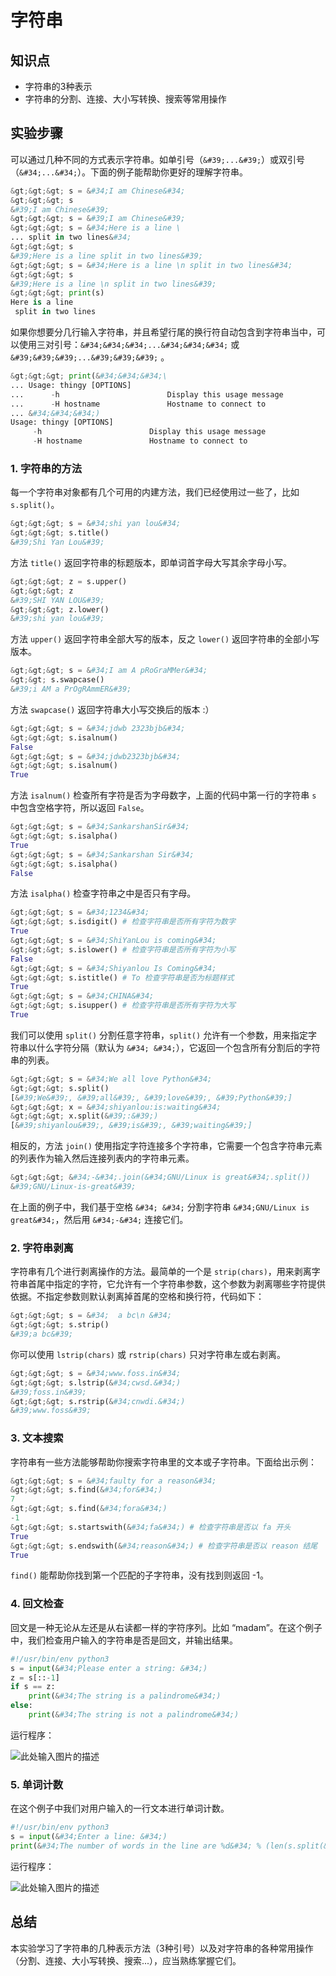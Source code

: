 # 字符串

## 知识点

- 字符串的3种表示
- 字符串的分割、连接、大小写转换、搜索等常用操作

## 实验步骤

可以通过几种不同的方式表示字符串。如单引号（`&#39;...&#39;`）或双引号（`&#34;...&#34;`）。下面的例子能帮助你更好的理解字符串。

```python
&gt;&gt;&gt; s = &#34;I am Chinese&#34;
&gt;&gt;&gt; s
&#39;I am Chinese&#39;
&gt;&gt;&gt; s = &#39;I am Chinese&#39;
&gt;&gt;&gt; s = &#34;Here is a line \
... split in two lines&#34;
&gt;&gt;&gt; s
&#39;Here is a line split in two lines&#39;
&gt;&gt;&gt; s = &#34;Here is a line \n split in two lines&#34;
&gt;&gt;&gt; s
&#39;Here is a line \n split in two lines&#39;
&gt;&gt;&gt; print(s)
Here is a line
 split in two lines
```

如果你想要分几行输入字符串，并且希望行尾的换行符自动包含到字符串当中，可以使用三对引号：`&#34;&#34;&#34;...&#34;&#34;&#34;` 或 `&#39;&#39;&#39;...&#39;&#39;&#39;` 。

```python
&gt;&gt;&gt; print(&#34;&#34;&#34;\
... Usage: thingy [OPTIONS]
...      -h                        Display this usage message
...      -H hostname               Hostname to connect to
... &#34;&#34;&#34;)
Usage: thingy [OPTIONS]
     -h                        Display this usage message
     -H hostname               Hostname to connect to

```

### 1. 字符串的方法

每一个字符串对象都有几个可用的内建方法，我们已经使用过一些了，比如 `s.split()`。

```python
&gt;&gt;&gt; s = &#34;shi yan lou&#34;
&gt;&gt;&gt; s.title()
&#39;Shi Yan Lou&#39;
```

方法 `title()` 返回字符串的标题版本，即单词首字母大写其余字母小写。

```python
&gt;&gt;&gt; z = s.upper()
&gt;&gt;&gt; z
&#39;SHI YAN LOU&#39;
&gt;&gt;&gt; z.lower()
&#39;shi yan lou&#39;
```

方法 `upper()` 返回字符串全部大写的版本，反之 `lower()` 返回字符串的全部小写版本。

```python
&gt;&gt;&gt; s = &#34;I am A pRoGraMMer&#34;
&gt;&gt; s.swapcase()
&#39;i AM a PrOgRAmmER&#39;
```

方法 `swapcase()` 返回字符串大小写交换后的版本 :）

```python
&gt;&gt;&gt; s = &#34;jdwb 2323bjb&#34;
&gt;&gt;&gt; s.isalnum()
False
&gt;&gt;&gt; s = &#34;jdwb2323bjb&#34;
&gt;&gt;&gt; s.isalnum()
True
```

方法 `isalnum()` 检查所有字符是否为字母数字，上面的代码中第一行的字符串 `s` 中包含空格字符，所以返回 `False`。

```python
&gt;&gt;&gt; s = &#34;SankarshanSir&#34;
&gt;&gt;&gt; s.isalpha()
True
&gt;&gt;&gt; s = &#34;Sankarshan Sir&#34;
&gt;&gt;&gt; s.isalpha()
False
```

方法 `isalpha()` 检查字符串之中是否只有字母。

```python
&gt;&gt;&gt; s = &#34;1234&#34;
&gt;&gt;&gt; s.isdigit() # 检查字符串是否所有字符为数字
True
&gt;&gt;&gt; s = &#34;ShiYanLou is coming&#34;
&gt;&gt;&gt; s.islower() # 检查字符串是否所有字符为小写
False
&gt;&gt;&gt; s = &#34;Shiyanlou Is Coming&#34;
&gt;&gt;&gt; s.istitle() # To 检查字符串是否为标题样式
True
&gt;&gt;&gt; s = &#34;CHINA&#34;
&gt;&gt;&gt; s.isupper() # 检查字符串是否所有字符为大写
True
```

我们可以使用 `split()` 分割任意字符串，`split()` 允许有一个参数，用来指定字符串以什么字符分隔（默认为 `&#34; &#34;`），它返回一个包含所有分割后的字符串的列表。

```python
&gt;&gt;&gt; s = &#34;We all love Python&#34;
&gt;&gt;&gt; s.split()
[&#39;We&#39;, &#39;all&#39;, &#39;love&#39;, &#39;Python&#39;]
&gt;&gt;&gt; x = &#34;shiyanlou:is:waiting&#34;
&gt;&gt;&gt; x.split(&#39;:&#39;)
[&#39;shiyanlou&#39;, &#39;is&#39;, &#39;waiting&#39;]
```

相反的，方法 `join()` 使用指定字符连接多个字符串，它需要一个包含字符串元素的列表作为输入然后连接列表内的字符串元素。

```python
&gt;&gt;&gt; &#34;-&#34;.join(&#34;GNU/Linux is great&#34;.split())
&#39;GNU/Linux-is-great&#39;
```

在上面的例子中，我们基于空格 `&#34; &#34;` 分割字符串 `&#34;GNU/Linux is great&#34;`，然后用 `&#34;-&#34;` 连接它们。

### 2. 字符串剥离

字符串有几个进行剥离操作的方法。最简单的一个是 `strip(chars)`，用来剥离字符串首尾中指定的字符，它允许有一个字符串参数，这个参数为剥离哪些字符提供依据。不指定参数则默认剥离掉首尾的空格和换行符，代码如下：

```python
&gt;&gt;&gt; s = &#34;  a bc\n &#34;
&gt;&gt;&gt; s.strip()
&#39;a bc&#39;
```

你可以使用 `lstrip(chars)` 或 `rstrip(chars)` 只对字符串左或右剥离。

```python
&gt;&gt;&gt; s = &#34;www.foss.in&#34;
&gt;&gt;&gt; s.lstrip(&#34;cwsd.&#34;)
&#39;foss.in&#39;
&gt;&gt;&gt; s.rstrip(&#34;cnwdi.&#34;)
&#39;www.foss&#39;
```

### 3. 文本搜索

字符串有一些方法能够帮助你搜索字符串里的文本或子字符串。下面给出示例：

```python
&gt;&gt;&gt; s = &#34;faulty for a reason&#34;
&gt;&gt;&gt; s.find(&#34;for&#34;)
7
&gt;&gt;&gt; s.find(&#34;fora&#34;)
-1
&gt;&gt;&gt; s.startswith(&#34;fa&#34;) # 检查字符串是否以 fa 开头
True
&gt;&gt;&gt; s.endswith(&#34;reason&#34;) # 检查字符串是否以 reason 结尾
True
```

`find()` 能帮助你找到第一个匹配的子字符串，没有找到则返回 -1。

### 4. 回文检查

回文是一种无论从左还是从右读都一样的字符序列。比如 “madam”。在这个例子中，我们检查用户输入的字符串是否是回文，并输出结果。

```python
#!/usr/bin/env python3
s = input(&#34;Please enter a string: &#34;)
z = s[::-1]
if s == z:
    print(&#34;The string is a palindrome&#34;)
else:
    print(&#34;The string is not a palindrome&#34;)
```

运行程序：

![此处输入图片的描述](https://dn-anything-about-doc.qbox.me/document-uid212737labid2042timestamp1471398026951.png/wm)

### 5. 单词计数

在这个例子中我们对用户输入的一行文本进行单词计数。

```python
#!/usr/bin/env python3
s = input(&#34;Enter a line: &#34;)
print(&#34;The number of words in the line are %d&#34; % (len(s.split(&#34; &#34;))))
```

运行程序：

![此处输入图片的描述](https://dn-anything-about-doc.qbox.me/document-uid212737labid2042timestamp1471398035820.png/wm)

## 总结

本实验学习了字符串的几种表示方法（3种引号）以及对字符串的各种常用操作（分割、连接、大小写转换、搜索...），应当熟练掌握它们。